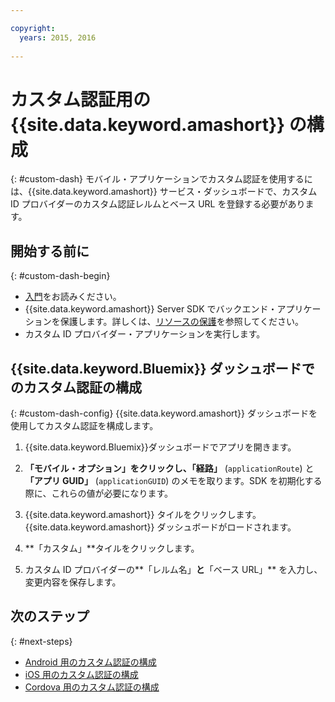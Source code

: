 ```yaml
---

copyright:
  years: 2015, 2016
  
---
```


# カスタム認証用の {{site.data.keyword.amashort}} の構成
{: #custom-dash}
モバイル・アプリケーションでカスタム認証を使用するには、{{site.data.keyword.amashort}} サービス・ダッシュボードで、カスタム ID プロバイダーのカスタム認証レルムとベース URL を登録する必要があります。

## 開始する前に
{: #custom-dash-begin}
* [入門](index.html)をお読みください。
* {{site.data.keyword.amashort}} Server SDK でバックエンド・アプリケーションを保護します。詳しくは、[リソースの保護](protecting-resources.html)を参照してください。
* カスタム ID プロバイダー・アプリケーションを実行します。

## {{site.data.keyword.Bluemix}} ダッシュボードでのカスタム認証の構成
{: #custom-dash-config}
{{site.data.keyword.amashort}} ダッシュボードを使用してカスタム認証を構成します。

1. {{site.data.keyword.Bluemix}}ダッシュボードでアプリを開きます。

1. **「モバイル・オプション」**をクリックし、**「経路」** (`applicationRoute`) と **「アプリ GUID」** (`applicationGUID`) のメモを取ります。SDK を初期化する際に、これらの値が必要になります。

1. {{site.data.keyword.amashort}} タイルをクリックします。{{site.data.keyword.amashort}} ダッシュボードがロードされます。

1. **「カスタム」**タイルをクリックします。

1. カスタム ID プロバイダーの**「レルム名」**と**「ベース URL」** を入力し、変更内容を保存します。

## 次のステップ
{: #next-steps}
* [Android 用のカスタム認証の構成 ](custom-auth-android.html)
* [iOS 用のカスタム認証の構成 ](custom-auth-ios.html)
* [Cordova 用のカスタム認証の構成 ](custom-auth-cordova.html)

